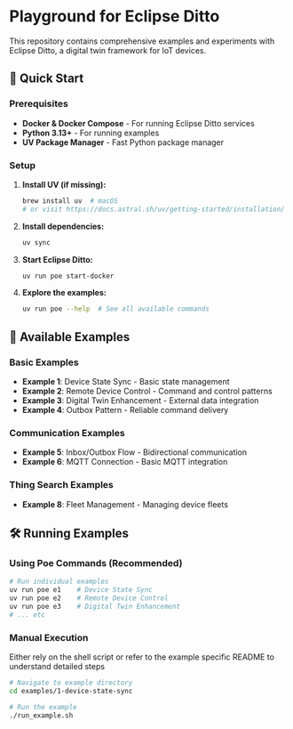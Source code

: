 # Playground for Eclipse Ditto

This repository contains comprehensive examples and experiments with Eclipse Ditto, a digital twin framework for IoT devices.

## 🚀 Quick Start

### Prerequisites

- **Docker & Docker Compose** - For running Eclipse Ditto services
- **Python 3.13+** - For running examples
- **UV Package Manager** - Fast Python package manager

### Setup

1. **Install UV (if missing):**
   ```bash
   brew install uv  # macOS
   # or visit https://docs.astral.sh/uv/getting-started/installation/
   ```

2. **Install dependencies:**
   ```bash
   uv sync
   ```

3. **Start Eclipse Ditto:**
   ```bash
   uv run poe start-docker
   ```

4. **Explore the examples:**
   ```bash
   uv run poe --help  # See all available commands
   ```

## 🎯 Available Examples

### Basic Examples
- **Example 1**: Device State Sync - Basic state management
- **Example 2**: Remote Device Control - Command and control patterns
- **Example 3**: Digital Twin Enhancement - External data integration
- **Example 4**: Outbox Pattern - Reliable command delivery

### Communication Examples
- **Example 5**: Inbox/Outbox Flow - Bidirectional communication
- **Example 6**: MQTT Connection - Basic MQTT integration

### Thing Search Examples
- **Example 8**: Fleet Management - Managing device fleets

## 🛠️ Running Examples

### Using Poe Commands (Recommended)
```bash
# Run individual examples
uv run poe e1    # Device State Sync
uv run poe e2    # Remote Device Control
uv run poe e3    # Digital Twin Enhancement
# ... etc
```

### Manual Execution

Either rely on the shell script or refer to the example specific README to understand detailed steps

```bash
# Navigate to example directory
cd examples/1-device-state-sync

# Run the example
./run_example.sh
```
